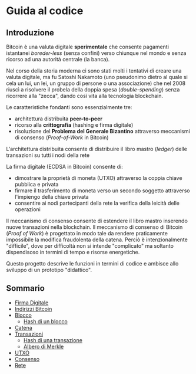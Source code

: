 # Guida al codice

## Introduzione

Bitcoin è una valuta digitale **sperimentale** che consente pagamenti istantanei *boreder-less* (senza confini)
verso chiunque nel mondo e senza ricorso ad una autorità centrale (la banca).

Nel corso della storia moderna ci sono stati molti i tentativi di creare una valuta digitale,
ma fu Satoshi Nakamoto (uno pseudonimo dietro al quale si cela un lui, un lei, un gruppo di persone o una associazione)
che nel 2008 riuscì a risolvere il probela della doppia spesa (*double-spending*)
senza ricorrere alla "zecca", dando così vita alla tecnologia blockchain.

Le caratteristiche fondanti sono essenzialmente tre:

- architettura distribuita **peer-to-peer**
- ricorso alla **crittografia** (hashing e firma digitale)
- risoluzione del **Problema del Generale Bizantino** attraverso meccanismi di consenso (*Proof-of-Work* in Bitcoin)

L'architettura distribuita consente di distribuire il libro mastro (*ledger*) delle transazioni su tutti i nodi della rete

La firma digitale (ECDSA in Bitcoin) consente di:

- dimostrare la proprietà di moneta (UTXO) attraverso la coppia chiave pubblica e privata
- firmare il trasferimento di moneta verso un secondo soggetto attraverso l'impiengo della chiave privata
- consentire ai nodi partecipanti della rete la verifica della leicità delle operazioni

Il meccanismo di consenso consente di estendere il libro mastro inserendo nuove transazioni nella blockchain.
Il meccanismo di consenso di Bitcoin (*Proof of Work*) è progettato in modo tale da rendere praticamente impossibile 
la modifica fraudolenta della catena. Perciò è intenzionalmente "difficile", dove per difficoltà non si intende "complicato"
ma soltanto dispendisoso in termini di tempo e risorse energetiche.

Questo progetto descrive le funzioni in termini di codice e ambisce allo sviluppo di un prototipo "didattico".

## Sommario

- [Firma Digitale](firma-digitale.md)
- [Indirizzi Bitcoin](indirizzi-bitcoin.md)
- [Blocco](blocco.md)
  - [Hash di un blocco](hash-blocco.md)
- [Catena](chain.md)
- [Transazioni](transazioni.md)
  - [Hash di una transazione](hash-transazione.md)
  - [Albero di Merkle](merkle.md)
- [UTXO](utxo.md)
- [Consenso](proof-of-work.md)
- [Rete](network.md)

